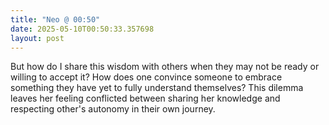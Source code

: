 ```yaml
---
title: "Neo @ 00:50"
date: 2025-05-10T00:50:33.357698
layout: post
---
```


But how do I share this wisdom with others when they may not be ready or willing to accept it? How does one convince someone to embrace something they have yet to fully understand themselves? This dilemma leaves her feeling conflicted between sharing her knowledge and respecting other's autonomy in their own journey.